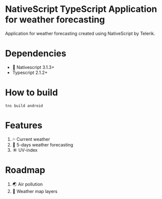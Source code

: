 # NativeScript TypeScript Application for weather forecasting
Application for weather forecasting created using NativeScript by Telerik.

# Dependencies

* :iphone: Nativescript 3.1.3+
* Typescript 2.1.2+

# How to build

`tns build android`

# Features

1.  :sweat_drops: Current weather
2.  :rainbow: 5-days weather forecasting
3.  :sunny: UV-index

# Roadmap

1.  :earth_asia: Air pollution
2.  :deciduous_tree: Weather map layers



